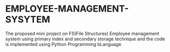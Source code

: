 # EMPLOYEE-MANAGEMENT-SYSYTEM
The proposed mini project on FS(File Structures) Employee management system using primary index and secondary storage technique and the code is implemented using Python Programming bLanguage 
